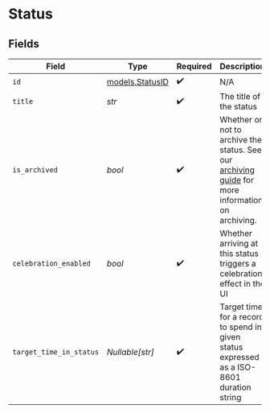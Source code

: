 # Status


## Fields

| Field                                                                                                                           | Type                                                                                                                            | Required                                                                                                                        | Description                                                                                                                     | Example                                                                                                                         |
| ------------------------------------------------------------------------------------------------------------------------------- | ------------------------------------------------------------------------------------------------------------------------------- | ------------------------------------------------------------------------------------------------------------------------------- | ------------------------------------------------------------------------------------------------------------------------------- | ------------------------------------------------------------------------------------------------------------------------------- |
| `id`                                                                                                                            | [models.StatusID](../models/statusid.md)                                                                                        | :heavy_check_mark:                                                                                                              | N/A                                                                                                                             |                                                                                                                                 |
| `title`                                                                                                                         | *str*                                                                                                                           | :heavy_check_mark:                                                                                                              | The title of the status                                                                                                         | In Progress                                                                                                                     |
| `is_archived`                                                                                                                   | *bool*                                                                                                                          | :heavy_check_mark:                                                                                                              | Whether or not to archive the status. See our [archiving guide](/docs/archiving-vs-deleting) for more information on archiving. | false                                                                                                                           |
| `celebration_enabled`                                                                                                           | *bool*                                                                                                                          | :heavy_check_mark:                                                                                                              | Whether arriving at this status triggers a celebration effect in the UI                                                         | false                                                                                                                           |
| `target_time_in_status`                                                                                                         | *Nullable[str]*                                                                                                                 | :heavy_check_mark:                                                                                                              | Target time for a record to spend in given status expressed as a ISO-8601 duration string                                       | P0Y0M1DT0H0M0S                                                                                                                  |